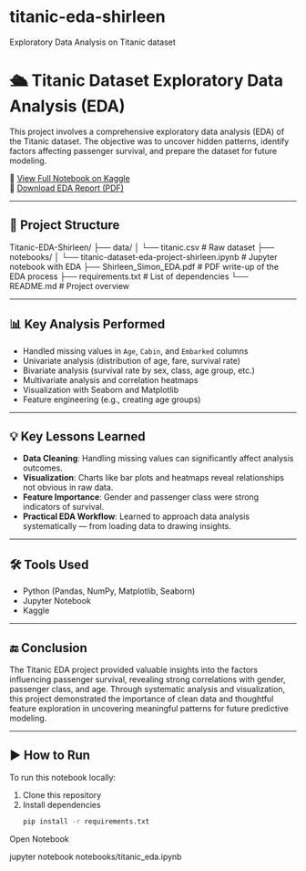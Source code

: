 # titanic-eda-shirleen
Exploratory Data Analysis on Titanic dataset
# 🛳️ Titanic Dataset Exploratory Data Analysis (EDA)

This project involves a comprehensive exploratory data analysis (EDA) of the Titanic dataset. The objective was to uncover hidden patterns, identify factors affecting passenger survival, and prepare the dataset for future modeling.

🔗 [View Full Notebook on Kaggle](https://www.kaggle.com/code/shirleensimon/titanic-dataset-eda-project-shirleen)  
📄 [Download EDA Report (PDF)](./Shirleen_Simon_EDA.pdf)

---






## 📁 Project Structure

Titanic-EDA-Shirleen/
├── data/
│ └── titanic.csv # Raw dataset
├── notebooks/
│ └── titanic-dataset-eda-project-shirleen.ipynb # Jupyter notebook with EDA
├── Shirleen_Simon_EDA.pdf # PDF write-up of the EDA process
├── requirements.txt # List of dependencies
└── README.md # Project overview 

---

## 📊 Key Analysis Performed

- Handled missing values in `Age`, `Cabin`, and `Embarked` columns  
- Univariate analysis (distribution of age, fare, survival rate)  
- Bivariate analysis (survival rate by sex, class, age group, etc.)  
- Multivariate analysis and correlation heatmaps  
- Visualization with Seaborn and Matplotlib  
- Feature engineering (e.g., creating age groups)

---

## 💡 Key Lessons Learned

- **Data Cleaning**: Handling missing values can significantly affect analysis outcomes.
- **Visualization**: Charts like bar plots and heatmaps reveal relationships not obvious in raw data.
- **Feature Importance**: Gender and passenger class were strong indicators of survival.
- **Practical EDA Workflow**: Learned to approach data analysis systematically — from loading data to drawing insights.

---

## 🛠️ Tools Used

- Python (Pandas, NumPy, Matplotlib, Seaborn)
- Jupyter Notebook
- Kaggle

---

## 🔚 Conclusion

The Titanic EDA project provided valuable insights into the factors influencing passenger survival, revealing strong correlations with gender, passenger class, and age. Through systematic analysis and visualization, this project demonstrated the importance of clean data and thoughtful feature exploration in uncovering meaningful patterns for future predictive modeling.

---

## ▶️ How to Run

To run this notebook locally:

1. Clone this repository
2. Install dependencies  
   ```bash
   pip install -r requirements.txt

Open Notebook

jupyter notebook notebooks/titanic_eda.ipynb
